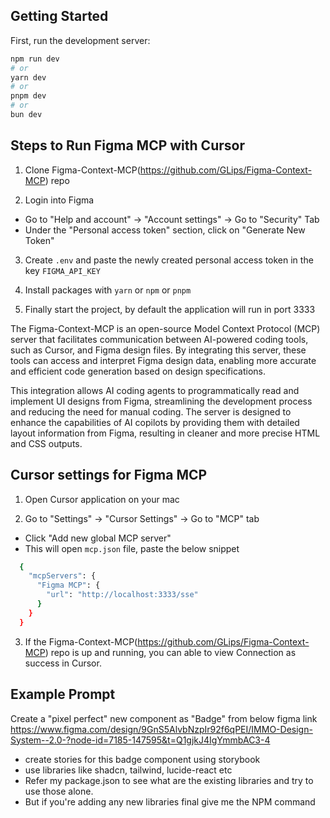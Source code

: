 ## Getting Started

First, run the development server:

```bash
npm run dev
# or
yarn dev
# or
pnpm dev
# or
bun dev
```

## Steps to Run Figma MCP with Cursor
1. Clone Figma-Context-MCP(https://github.com/GLips/Figma-Context-MCP) repo

2. Login into Figma
  - Go to "Help and account" -> "Account settings" -> Go to "Security" Tab
  - Under the "Personal access token" section, click on "Generate New Token"

3. Create `.env` and paste the newly created personal access token in the key `FIGMA_API_KEY`

4. Install packages with `yarn` or `npm` or `pnpm`

5. Finally start the project, by default the application will run in port 3333


​The Figma-Context-MCP is an open-source Model Context Protocol (MCP) server that facilitates communication between AI-powered coding tools, such as Cursor, and Figma design files. By integrating this server, these tools can access and interpret Figma design data, enabling more accurate and efficient code generation based on design specifications. ​

This integration allows AI coding agents to programmatically read and implement UI designs from Figma, streamlining the development process and reducing the need for manual coding. The server is designed to enhance the capabilities of AI copilots by providing them with detailed layout information from Figma, resulting in cleaner and more precise HTML and CSS outputs.

## Cursor settings for Figma MCP
1. Open Cursor application on your mac

2. Go to "Settings" -> "Cursor Settings" -> Go to "MCP" tab
  - Click "Add new global MCP server"
  - This will open `mcp.json` file, paste the below snippet

```bash
  {
    "mcpServers": {
      "Figma MCP": {
        "url": "http://localhost:3333/sse"
      }
    }
  }
```

3. If the Figma-Context-MCP(https://github.com/GLips/Figma-Context-MCP) repo is up and running, you can able to view Connection as success in Cursor.

## Example Prompt
Create a "pixel perfect" new component as "Badge" from below figma link
https://www.figma.com/design/9GnS5AlvbNzpIr92f6qPEI/IMMO-Design-System--2.0-?node-id=7185-147595&t=Q1gjkJ4IgYmmbAC3-4

- create stories for this badge component using storybook
- use libraries like shadcn, tailwind, lucide-react etc
- Refer my package.json to see what are the existing libraries and try to use those alone.
- But if you're adding any new libraries final give me the NPM command
